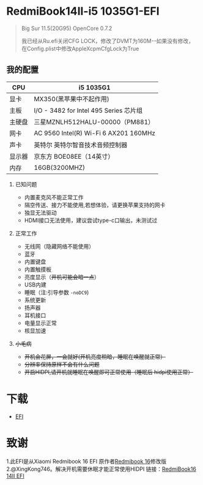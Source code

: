 # RedmiBook14II-i5 1035G1-EFI
> Big Sur 11.5(20G95) OpenCore 0.7.2
> 
> 我已经从Ru.efi关闭CFG LOCK，修改了DVMT为160M--如果没有修改，在Config.plist中修改AppleXcpmCfgLock为True

## 我的配置

| CPU    | i5 1035G1                              |
| ------ | -------------------------------------- |
| 显卡   | MX350(黑苹果中不起作用)                                   |
| 主板   | I/O - 3482 for Intel 495 Series 芯片组   |
| 主硬盘 | 三星MZNLH512HALU-00000（PM881）           |
| 网卡   | AC 9560 Intel(R) Wi-Fi 6 AX201 160MHz    |
| 声卡   | 英特尔 英特尔智音技术音频控制器              |
| 显示器   | 京东方 BOE08EE（14英寸）              |
| 内存   | 16GB(3200MHZ)              |

1. 已知问题
   - 内置麦克风不能正常工作
   - 隔空传送、接力不能使用,若想体验，请更换苹果支持的网卡
   - 独显无法驱动
   - HDMI接口无法使用，建议尝试type-c口输出，未测试过

2. 正常工作
   - 无线网（隐藏网络不能使用）
   - 蓝牙
   - 内置键盘
   - 内置触摸板
   - 亮度显示（~~开机可能会暗一点~~）
   - USB内建
   - 睡眠（注:引导参数 `-noDC9`)
   - 系统更新
   - 扬声器
   - 耳机接口
   - 电量显示正常
   - 核显加速

3. ~~小毛病~~
   -  ~~开机会花屏，一会就好(开机亮度稍暗，睡眠在唤醒就正常）~~
   - ~~分辨率保持原样不会有什么问题~~
   - ~~开启HIDPI,请开机就睡眠在唤醒即可正常使用（睡眠后 hidpi使用正常）~~

# 下载

- [EFI](https://github.com/codeMauguin/RedmiBook14II-i5-1035G1-EFI/releases/download/0.7.3%403.0/EFI.zip)

# 致谢

 1.此EFI是从Xiaomi Redmibook 16 EFI 原作者[Redmibook 16](https://github.com/Aa244750146/Redmibook-16-Hackintosh.git)修改版	
 2.@XingKong746。解决开机需要休眠才能正常使用HIDPI  链接：[RedmiBook16 14II EFI](https://github.com/XingKong746/RedmiBook16-Hackintosh)
